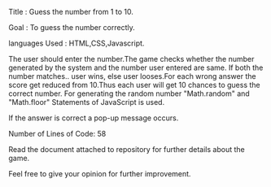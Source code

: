 Title : Guess the number from 1 to 10.

Goal : To guess the number correctly.

languages Used : HTML,CSS,Javascript.

The user should enter the number.The game checks whether the number generated by the system and the number user entered are same. If both the number matches.. user wins, else user looses.For each wrong answer the score get reduced from 10.Thus each user will get 10 chances to guess the correct number. For generating the random number "Math.random" and "Math.floor" Statements of JavaScript is used.

If the answer is correct a pop-up message occurs.

Number of Lines of Code: 58

Read the document attached to repository for further details about the game.

Feel free to give your opinion for further improvement.
